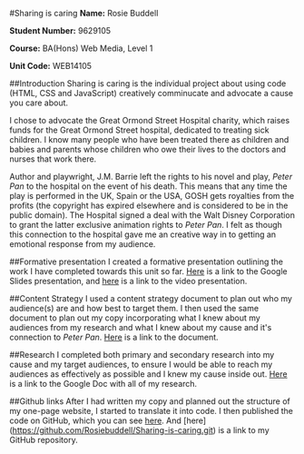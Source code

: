 #Sharing is caring
**Name:** Rosie Buddell

**Student Number:** 9629105

**Course:** BA(Hons) Web Media, Level 1

**Unit Code:** WEB14105

##Introduction
Sharing is caring is the individual project about using code (HTML, CSS and JavaScript) creatively comminucate and advocate a cause you care about.

I chose to advocate the Great Ormond Street Hospital charity, which raises funds for the Great Ormond Street hospital, dedicated to treating sick children. I know many people who have been treated there as children and babies and parents whose children who owe their lives to the doctors and nurses that work there.

Author and playwright, J.M. Barrie left the rights to his novel and play, *Peter Pan* to the hospital on the event of his death. This means that any time the play is performed in the UK, Spain or the USA, GOSH gets royalties from the profits (the copyright has expired elsewhere and is considered to be in the public domain). The Hospital signed a deal with the Walt Disney Corporation to grant the latter exclusive animation rights to *Peter Pan*. I felt as though this connection to the hospital gave me an creative way in to getting an emotional response from my audience.

##Formative presentation
I created a formative presentation outlining the work I have completed towards this unit so far. [Here](https://docs.google.com/presentation/d/1iHZtw_WwOd8CiSLxLJ1C6uAFWe6EfM-s5F8u7VftcWY/edit?usp=sharing) is a link to the Google Slides presentation, and [here](https://youtu.be/rWRpxbXLQFM) is a link to the video presentation.

##Content Strategy
I used a content strategy document to plan out who my audience(s) are and how best to target them. I then used the same document to plan out my copy incorporating what I knew about my audiences from my research and what I knew about my cause and it's connection to *Peter Pan*. [Here](https://docs.google.com/document/d/130U80HfUgvpVeNw_tG5AvgxEE9sYiGfk9_ZzgJ5gqic/edit?usp=sharing) is a link to the document.

##Research
I completed both primary and secondary research into my cause and my target audiences, to ensure I would be able to reach my audiences as effectively as possible and I knew my cause inside out. [Here](https://docs.google.com/document/d/10YEyqOUUxSaGqA8pNi692CIc0oQUX-KL9La8CE7Rce4/edit?usp=sharing) is a link to the Google Doc with all of my research.

##Github links
After I had written my copy and planned out the structure of my one-page website, I started to translate it into code. I then published the code on GitHub, which you can see [here](http://rosiebuddell.github.io/Sharing-is-caring/). And [here] (https://github.com/Rosiebuddell/Sharing-is-caring.git) is a link to my GitHub repository.